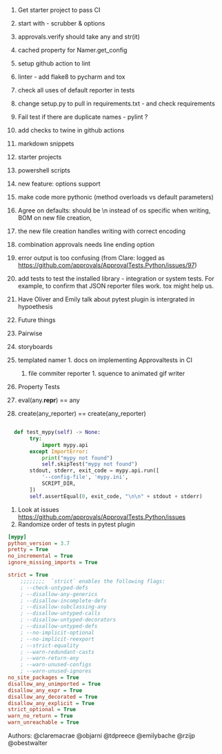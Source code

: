 1. Get starter project to pass CI
2. start with - scrubber & options
3. approvals.verify should take any and str(it)
4. cached property for Namer.get_config 
5. setup github action to lint
6.  linter - add flake8 to pycharm and tox
7. check all uses of default reporter in tests
8. change setup.py to pull in requirements.txt - and check requirements
9. Fail test if there are duplicate names - pylint ?
10.  add checks to twine in github actions
11. markdown snippets
12. starter projects
13. powershell scripts
14. new feature: options support
15. make code more pythonic (method overloads vs default parameters)
16.  Agree on defaults: should be \n instead of os specific when writing, BOM on new file creation,
17.   the new file creation handles writing with correct encoding
18.  combination approvals needs line ending option
19.  error output is too confusing (from Clare: logged as https://github.com/approvals/ApprovalTests.Python/issues/97)
20.  add tests to test the installed library - integration or system tests. For example, to confirm that JSON reporter files work. tox might help us.
21. Have Oliver and Emily talk about pytest plugin is intergrated in hypoethesis
22. Future things
   1. Pairwise
   1. storyboards
   1. templated namer
    1. docs on implementing Approvaltests in CI
        1. file commiter reporter
    1. squence to animated gif writer
    
1. Property Tests
  1. eval(any.__repr__) == any
  1. create(any_reporter) == create(any_reporter)
```python

  def test_mypy(self) -> None:
       try:
           import mypy.api
       except ImportError:
           print("mypy not found")
           self.skipTest("mypy not found")
       stdout, stderr, exit_code = mypy.api.run([
           '--config-file', 'mypy.ini',
           SCRIPT_DIR,
       ])
       self.assertEqual(0, exit_code, "\n\n" + stdout + stderr)
```

1. Look at issues https://github.com/approvals/ApprovalTests.Python/issues
1. Randomize order of tests in pytest plugin
```.ini
[mypy]
python_version = 3.7
pretty = True
no_incremental = True
ignore_missing_imports = True

strict = True
    ;;;;;;;;  `strict` enables the following flags:
    ; --check-untyped-defs
    ; --disallow-any-generics
    ; --disallow-incomplete-defs
    ; --disallow-subclassing-any
    ; --disallow-untyped-calls
    ; --disallow-untyped-decorators
    ; --disallow-untyped-defs
    ; --no-implicit-optional
    ; --no-implicit-reexport
    ; --strict-equality
    ; --warn-redundant-casts
    ; --warn-return-any
    ; --warn-unused-configs
    ; --warn-unused-ignores
no_site_packages = True
disallow_any_unimported = True
disallow_any_expr = True
disallow_any_decorated = True
disallow_any_explicit = True
strict_optional = True
warn_no_return = True
warn_unreachable = True
```
Authors:
@claremacrae
@objarni
@tdpreece
@emilybache
@rzijp
@obestwalter
